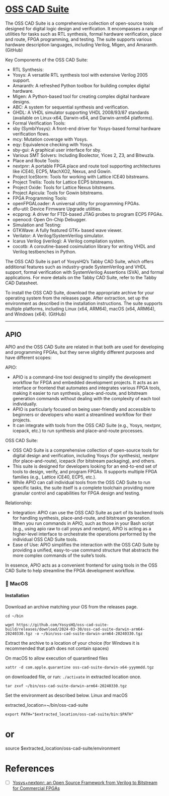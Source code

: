 # [OSS CAD Suite](https://github.com/YosysHQ/oss-cad-suite-build)

The OSS CAD Suite is a comprehensive collection of open-source tools designed for digital logic design and verification. It encompasses a range of utilities for tasks such as RTL synthesis, formal hardware verification, place and route, FPGA programming, and testing. The suite supports various hardware description languages, including Verilog, Migen, and Amaranth. (GitHub)

Key Components of the OSS CAD Suite:

-	RTL Synthesis:
-	Yosys: A versatile RTL synthesis tool with extensive Verilog 2005 support.
-	Amaranth: A refreshed Python toolbox for building complex digital hardware.
-	Migen: A Python-based tool for creating complex digital hardware designs.
-	ABC: A system for sequential synthesis and verification.
-	GHDL: A VHDL simulator supporting VHDL 2008/93/87 standards (available on Linux-x64, Darwin-x64, and Darwin-arm64 platforms).
-	Formal Verification Tools:
-	sby (SymbiYosys): A front-end driver for Yosys-based formal hardware verification flows.
-	mcy: Mutation coverage with Yosys.
-	eqy: Equivalence checking with Yosys.
-	sby-gui: A graphical user interface for sby.
-	Various SMT Solvers: Including Boolector, Yices 2, Z3, and Bitwuzla.
-	Place and Route Tools:
-	nextpnr: A portable FPGA place and route tool supporting architectures like iCE40, ECP5, MachXO2, Nexus, and Gowin.
-	Project IceStorm: Tools for working with Lattice ICE40 bitstreams.
-	Project Trellis: Tools for Lattice ECP5 bitstreams.
-	Project Oxide: Tools for Lattice Nexus bitstreams.
-	Project Apicula: Tools for Gowin bitstreams.
-	FPGA Programming Tools:
-	openFPGALoader: A universal utility for programming FPGAs.
-	dfu-util: Device Firmware Upgrade utilities.
-	ecpprog: A driver for FTDI-based JTAG probes to program ECP5 FPGAs.
-	openocd: Open On-Chip Debugger.
-	Simulation and Testing:
-	GTKWave: A fully featured GTK+ based wave viewer.
-	Verilator: A Verilog/SystemVerilog simulator.
-	Icarus Verilog (iverilog): A Verilog compilation system.
-	cocotb: A coroutine-based cosimulation library for writing VHDL and Verilog testbenches in Python.

The OSS CAD Suite is part of YosysHQ’s Tabby CAD Suite, which offers additional features such as industry-grade SystemVerilog and VHDL support, formal verification with SystemVerilog Assertions (SVA), and formal applications. For more details on the Tabby CAD Suite, refer to the Tabby CAD Datasheet.

To install the OSS CAD Suite, download the appropriate archive for your operating system from the releases page. After extraction, set up the environment as described in the installation instructions. The suite supports multiple platforms, including Linux (x64, ARM64), macOS (x64, ARM64), and Windows (x64). (GitHub)

---

## APIO

APIO and the OSS CAD Suite are related in that both are used for developing and programming FPGAs, but they serve slightly different purposes and have different scopes:

APIO:

-	APIO is a command-line tool designed to simplify the development workflow for FPGA and embedded development projects. It acts as an interface or frontend that automates and integrates various FPGA tools, making it easier to run synthesis, place-and-route, and bitstream generation commands without dealing with the complexity of each tool individually.
-	APIO is particularly focused on being user-friendly and accessible to beginners or developers who want a streamlined workflow for their projects.
-	It can integrate with tools from the OSS CAD Suite (e.g., Yosys, nextpnr, icepack, etc.) to run synthesis and place-and-route processes.

OSS CAD Suite:

-	OSS CAD Suite is a comprehensive collection of open-source tools for digital design and verification, including Yosys (for synthesis), nextpnr (for place-and-route), icepack (for bitstream packaging), and others.
-	This suite is designed for developers looking for an end-to-end set of tools to design, verify, and program FPGAs. It supports multiple FPGA families (e.g., Lattice iCE40, ECP5, etc.).
-	While APIO can call individual tools from the OSS CAD Suite to run specific tasks, the suite itself is a complete toolchain providing more granular control and capabilities for FPGA design and testing.

Relationship:

-	Integration: APIO can use the OSS CAD Suite as part of its backend tools for handling synthesis, place-and-route, and bitstream generation. When you run commands in APIO, such as those in your Bash script (e.g., using apio raw to call yosys and nextpnr), APIO is acting as a higher-level interface to orchestrate the operations performed by the individual OSS CAD Suite tools.
-	Ease of Use: APIO simplifies the interaction with the OSS CAD Suite by providing a unified, easy-to-use command structure that abstracts the more complex commands of the suite’s tools.

In essence, APIO acts as a convenient frontend for using tools in the OSS CAD Suite to help streamline the FPGA development workflow.


### :apple: MacOS

#### Installation

Download an archive matching your OS from the releases page.

```
cd ~/bin
```

```
wget https://github.com/YosysHQ/oss-cad-suite-build/releases/download/2024-03-30/oss-cad-suite-darwin-arm64-20240330.tgz -o ~/bin/oss-cad-suite-darwin-arm64-20240330.tgz
```

Extract the archive to a location of your choice (for Windows it is recommended that path does not contain spaces)


On macOS to allow execution of quarantined files 
```
xattr -d com.apple.quarantine oss-cad-suite-darwin-x64-yyymmdd.tgz
```
 on downloaded file, or run: `./activate` in extracted location once.

```
tar zxvf ~/bin/oss-cad-suite-darwin-arm64-20240330.tgz
```

Set the environment as described below.
Linux and macOS

extracted_location=~/bin/oss-cad-suite

```
export PATH="$extracted_location/oss-cad-suite/bin:$PATH"
```

# or

source $extracted_location/oss-cad-suite/environment

# References

- [ ] [Yosys+nextpnr: an Open Source Framework from Verilog to Bitstream for Commercial FPGAs](https://arxiv.org/pdf/1903.10407)
